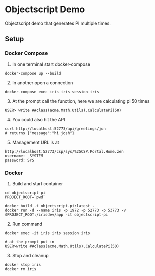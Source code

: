 # Objectscript Demo

Objectscript demo that generates PI multiple times.

## Setup


### Docker Compose
1.  In one terminal start docker-compose
```
docker-compose up --build
```

2. In another open a connection
```
docker-compose exec iris iris session iris
```

3. At the prompt call the function, here we are calculating pi 50 times
```
USER> write ##class(acme.Math.Utils).CalculatePi(50)
```

4.  You could also hit the API
```
curl http://localhost:52773/api/greetings/jon
# returns {"message":"hi josh"}
```

5.  Management URL is at
```
http://localhost:52773/csp/sys/%25CSP.Portal.Home.zen
username: _SYSTEM
password: SYS
```

### Docker
1.  Build and start container
```
cd objectscript-pi
PROJECT_ROOT=`pwd`

docker build -t objectscript-pi:latest .
docker run -d --name iris -p 1972 -p 52773 -p 53773 -v $PROJECT_ROOT:/irisdev/app -it objectscript-pi
```

2.  Run command
```
docker exec -it iris iris session iris

# at the prompt put in
USER>write ##class(acme.Math.Utils).CalculatePi(50)
```

3.  Stop and cleanup
```
docker stop iris
docker rm iris
```

